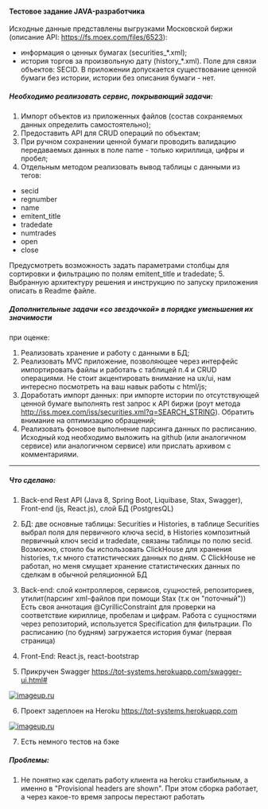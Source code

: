#### Тестовое задание JAVA-разработчика
Исходные данные представлены выгрузками Московской биржи (описание API:
https://fs.moex.com/files/6523):
* информация о ценных бумагах (securities_*.xml);
* история торгов за произвольную дату (history_*.xml).
Поле для связи объектов: SECID. В приложении допускается существование
ценной бумаги без истории, истории без описания бумаги - нет.

##### Необходимо реализовать сервис, покрывающий задачи:
1. Импорт объектов из приложенных файлов (состав сохраняемых данных
определить самостоятельно);
2. Предоставить API для CRUD операций по объектам;
3. При ручном сохранении ценной бумаги проводить валидацию передаваемых
данных в поле name - только кириллица, цифры и пробел;
4. Отдельным методом реализовать вывод таблицы с данными из тегов:
* secid
* regnumber
* name
* emitent_title
* tradedate
* numtrades
* open
* close

Предусмотреть возможность задать параметрами столбцы для сортировки и
фильтрацию по полям emitent_title и tradedate;
5. Выбранную архитектуру решения и инструкцию по запуску приложения
описать в Readme файле.

##### Дополнительные задачи «со звездочкой» в порядке уменьшения их значимости
при оценке:
1. Реализовать хранение и работу с данными в БД;
2. Реализовать MVC приложение, позволяющее через интерфейс
импортировать файлы и работать с таблицей п.4 и CRUD операциями. Не
стоит акцентировать внимание на ux/ui, нам интересно посмотреть на ваш
навык работы с html/js;
3. Доработать импорт данных: при импорте истории по отсутствующей ценной
бумаге выполнять rest запрос к API биржи (роут метода
http://iss.moex.com/iss/securities.xml?q=SEARCH_STRING). Обратить
внимание на оптимизацию обращений;
4. Реализовать фоновое выполнение парсинга данных по расписанию.
Исходный код необходимо выложить на github (или аналогичном сервисе) или аналогичном сервисе) или
 прислать архивом с комментариями.

----------------------------

##### Что сделано:
1. Back-end Rest API (Java 8, Spring Boot, Liquibase, Stax, Swagger), Front-end (js, React.js), слой БД (PostgresQL)

2. БД: две основные таблицы: Securities и Histories, в таблице Securities выбрал поля для первичного ключа secid,
в Histories композитный первичный ключ secid и tradedate, связаны таблицы по полю secid. Возможно, стоило бы использовать 
ClickHouse для хранения histories, т.к много статистических данных по дням. С ClickHouse не работал, но меня смущает
хранение статистических данных по сделкам в обычной реляционной БД

3. Back-end: слой контроллеров, сервисов, сущностей, репозиториев, утилит(парсинг xml-файлов при помощи Stax (т.к он "поточный"))
Есть своя аннотация @CyrillicConstraint для проверки на соответствие кириллице, пробелам и цифрам. Работа с сущностями
через репозиторий, используется Specification для фильтрации. По расписанию (по будням) загружается история бумаг (первая страница)

4. Front-End: React.js, react-bootstrap

5. Прикручен Swagger https://tot-systems.herokuapp.com/swagger-ui.html#

[![imageup.ru](https://imageup.ru/img213/3618426/swaggerui.png)](https://imageup.ru/img213/3618426/swaggerui.png.html)

6. Проект задеплоен на Heroku https://tot-systems.herokuapp.com

[![imageup.ru](https://imageup.ru/img83/3618425/histories.png)](https://imageup.ru/img83/3618425/histories.png.html)

7. Есть немного тестов на бэке

##### Проблемы:

1. Не понятно как сделать работу клиента на heroku стаибильным, а именно в "Provisional headers are shown". При этом сборка
работает, а через какое-то время запросы перестают работать